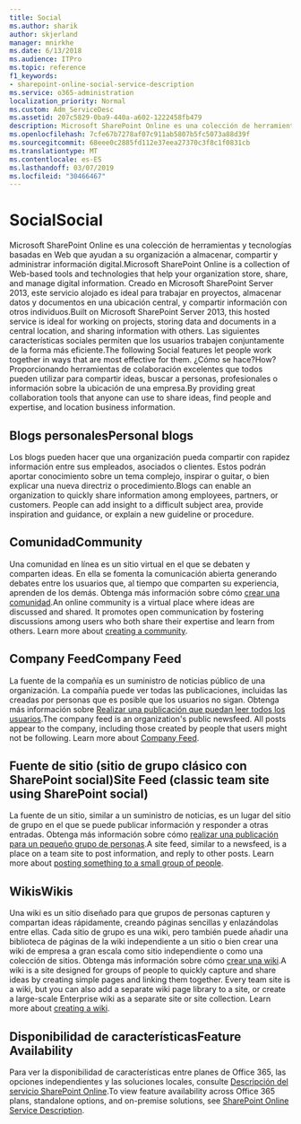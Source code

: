 ```yaml
---
title: Social
ms.author: sharik
author: skjerland
manager: mnirkhe
ms.date: 6/13/2018
ms.audience: ITPro
ms.topic: reference
f1_keywords:
- sharepoint-online-social-service-description
ms.service: o365-administration
localization_priority: Normal
ms.custom: Adm_ServiceDesc
ms.assetid: 207c5829-0ba9-440a-a602-1222458fb479
description: Microsoft SharePoint Online es una colección de herramientas y tecnologías basadas en Web que ayudan a su organización a almacenar, compartir y administrar información digital. Creado en Microsoft SharePoint Server 2013, este servicio alojado es ideal para trabajar en proyectos, almacenar datos y documentos en una ubicación central, y compartir información con otros individuos. Las siguientes características sociales permiten que los usuarios trabajen conjuntamente de la forma más eficiente. ¿Cómo se hace? Proporcionando herramientas de colaboración excelentes que todos pueden utilizar para compartir ideas, buscar a personas, profesionales o información sobre la ubicación de una empresa.
ms.openlocfilehash: 7cfe67b7278af07c911ab5807b5fc5073a88d39f
ms.sourcegitcommit: 68eee0c2885fd112e37eea27370c3f8c1f0831cb
ms.translationtype: MT
ms.contentlocale: es-ES
ms.lasthandoff: 03/07/2019
ms.locfileid: "30466467"
---
```

# <a name="social"></a><span data-ttu-id="8987e-107">Social</span><span class="sxs-lookup"><span data-stu-id="8987e-107">Social</span></span>

<span data-ttu-id="8987e-108">Microsoft SharePoint Online es una colección de herramientas y tecnologías basadas en Web que ayudan a su organización a almacenar, compartir y administrar información digital.</span><span class="sxs-lookup"><span data-stu-id="8987e-108">Microsoft SharePoint Online is a collection of Web-based tools and technologies that help your organization store, share, and manage digital information.</span></span> <span data-ttu-id="8987e-109">Creado en Microsoft SharePoint Server 2013, este servicio alojado es ideal para trabajar en proyectos, almacenar datos y documentos en una ubicación central, y compartir información con otros individuos.</span><span class="sxs-lookup"><span data-stu-id="8987e-109">Built on Microsoft SharePoint Server 2013, this hosted service is ideal for working on projects, storing data and documents in a central location, and sharing information with others.</span></span> <span data-ttu-id="8987e-110">Las siguientes características sociales permiten que los usuarios trabajen conjuntamente de la forma más eficiente.</span><span class="sxs-lookup"><span data-stu-id="8987e-110">The following Social features let people work together in ways that are most effective for them.</span></span> <span data-ttu-id="8987e-111">¿Cómo se hace?</span><span class="sxs-lookup"><span data-stu-id="8987e-111">How?</span></span> <span data-ttu-id="8987e-112">Proporcionando herramientas de colaboración excelentes que todos pueden utilizar para compartir ideas, buscar a personas, profesionales o información sobre la ubicación de una empresa.</span><span class="sxs-lookup"><span data-stu-id="8987e-112">By providing great collaboration tools that anyone can use to share ideas, find people and expertise, and location business information.</span></span> 
  
## <a name="personal-blogs"></a><span data-ttu-id="8987e-113">Blogs personales</span><span class="sxs-lookup"><span data-stu-id="8987e-113">Personal blogs</span></span>
<span data-ttu-id="8987e-114"><a name="bkmk_Blogs"> </a></span><span class="sxs-lookup"><span data-stu-id="8987e-114"></span></span>

<span data-ttu-id="8987e-p103">Los blogs pueden hacer que una organización pueda compartir con rapidez información entre sus empleados, asociados o clientes. Estos podrán aportar conocimiento sobre un tema complejo, inspirar o guitar, o bien explicar una nueva directriz o procedimiento.</span><span class="sxs-lookup"><span data-stu-id="8987e-p103">Blogs can enable an organization to quickly share information among employees, partners, or customers. People can add insight to a difficult subject area, provide inspiration and guidance, or explain a new guideline or procedure.</span></span>
  
## <a name="community"></a><span data-ttu-id="8987e-117">Comunidad</span><span class="sxs-lookup"><span data-stu-id="8987e-117">Community</span></span>
<span data-ttu-id="8987e-118"><a name="bkmk_Community"> </a></span><span class="sxs-lookup"><span data-stu-id="8987e-118"></span></span>

<span data-ttu-id="8987e-p104">Una comunidad en línea es un sitio virtual en el que se debaten y comparten ideas. En ella se fomenta la comunicación abierta generando debates entre los usuarios que, al tiempo que comparten su experiencia, aprenden de los demás. Obtenga más información sobre cómo [crear una comunidad](https://go.microsoft.com/fwlink/p/?LinkId=271061).</span><span class="sxs-lookup"><span data-stu-id="8987e-p104">An online community is a virtual place where ideas are discussed and shared. It promotes open communication by fostering discussions among users who both share their expertise and learn from others. Learn more about [creating a community](https://go.microsoft.com/fwlink/p/?LinkId=271061).</span></span>
  
## <a name="company-feed"></a><span data-ttu-id="8987e-122">Company Feed</span><span class="sxs-lookup"><span data-stu-id="8987e-122">Company Feed</span></span>
<span data-ttu-id="8987e-123"><a name="bkmk_CompanyFeed"> </a></span><span class="sxs-lookup"><span data-stu-id="8987e-123"></span></span>

<span data-ttu-id="8987e-p105">La fuente de la compañía es un suministro de noticias público de una organización. La compañía puede ver todas las publicaciones, incluidas las creadas por personas que es posible que los usuarios no sigan. Obtenga más información sobre [Realizar una publicación que puedan leer todos los usuarios](https://go.microsoft.com/fwlink/p/?LinkId=271062).</span><span class="sxs-lookup"><span data-stu-id="8987e-p105">The company feed is an organization's public newsfeed. All posts appear to the company, including those created by people that users might not be following. Learn more about [Company Feed](https://go.microsoft.com/fwlink/p/?LinkId=271062).</span></span>
  
## <a name="site-feed-classic-team-site-using-sharepoint-social"></a><span data-ttu-id="8987e-127">Fuente de sitio (sitio de grupo clásico con SharePoint social)</span><span class="sxs-lookup"><span data-stu-id="8987e-127">Site Feed (classic team site using SharePoint social)</span></span>
<span data-ttu-id="8987e-128"><a name="bkmk_SiteFeed"> </a></span><span class="sxs-lookup"><span data-stu-id="8987e-128"></span></span>

<span data-ttu-id="8987e-p106">La fuente de un sitio, similar a un suministro de noticias, es un lugar del sitio de grupo en el que se puede publicar información y responder a otras entradas. Obtenga más información sobre cómo [realizar una publicación para un pequeño grupo de personas](https://go.microsoft.com/fwlink/p/?LinkId=271071).</span><span class="sxs-lookup"><span data-stu-id="8987e-p106">A site feed, similar to a newsfeed, is a place on a team site to post information, and reply to other posts. Learn more about [posting something to a small group of people](https://go.microsoft.com/fwlink/p/?LinkId=271071).</span></span>
  
## <a name="wikis"></a><span data-ttu-id="8987e-131">Wikis</span><span class="sxs-lookup"><span data-stu-id="8987e-131">Wikis</span></span>
<span data-ttu-id="8987e-132"><a name="bkmk_Wikis"> </a></span><span class="sxs-lookup"><span data-stu-id="8987e-132"></span></span>

<span data-ttu-id="8987e-p107">Una wiki es un sitio diseñado para que grupos de personas capturen y compartan ideas rápidamente, creando páginas sencillas y enlazándolas entre ellas. Cada sitio de grupo es una wiki, pero también puede añadir una biblioteca de páginas de la wiki independiente a un sitio o bien crear una wiki de empresa a gran escala como sitio independiente o como una colección de sitios. Obtenga más información sobre cómo [crear una wiki](https://go.microsoft.com/fwlink/p/?LinkId=271358).</span><span class="sxs-lookup"><span data-stu-id="8987e-p107">A wiki is a site designed for groups of people to quickly capture and share ideas by creating simple pages and linking them together. Every team site is a wiki, but you can also add a separate wiki page library to a site, or create a large-scale Enterprise wiki as a separate site or site collection. Learn more about [creating a wiki](https://go.microsoft.com/fwlink/p/?LinkId=271358).</span></span>
  
## <a name="feature-availability"></a><span data-ttu-id="8987e-136">Disponibilidad de características</span><span class="sxs-lookup"><span data-stu-id="8987e-136">Feature Availability</span></span>
<span data-ttu-id="8987e-137"><a name="bkmk_Wikis"> </a></span><span class="sxs-lookup"><span data-stu-id="8987e-137"></span></span>

<span data-ttu-id="8987e-138">Para ver la disponibilidad de características entre planes de Office 365, las opciones independientes y las soluciones locales, consulte [Descripción del servicio SharePoint Online](sharepoint-online-service-description.md).</span><span class="sxs-lookup"><span data-stu-id="8987e-138">To view feature availability across Office 365 plans, standalone options, and on-premise solutions, see [SharePoint Online Service Description](sharepoint-online-service-description.md).</span></span>
  

